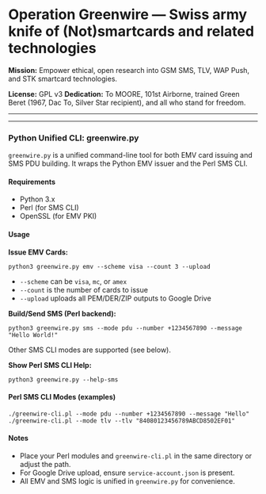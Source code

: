 # Operation Greenwire — Swiss army knife of (Not)smartcards and related technologies

**Mission:** Empower ethical, open research into GSM SMS, TLV, WAP Push, and STK smartcard technologies.

**License:** GPL v3
**Dedication:** To MOORE, 101st Airborne, trained Green Beret (1967, Dac To, Silver Star recipient), and all who stand for freedom.

---

---

### Python Unified CLI: greenwire.py

`greenwire.py` is a unified command-line tool for both EMV card issuing and SMS PDU building. It wraps the Python EMV issuer and the Perl SMS CLI.

#### Requirements

- Python 3.x
- Perl (for SMS CLI)
- OpenSSL (for EMV PKI)


#### Usage

**Issue EMV Cards:**

```
python3 greenwire.py emv --scheme visa --count 3 --upload
```
- `--scheme` can be `visa`, `mc`, or `amex`
- `--count` is the number of cards to issue
- `--upload` uploads all PEM/DER/ZIP outputs to Google Drive

**Build/Send SMS (Perl backend):**

```
python3 greenwire.py sms --mode pdu --number +1234567890 --message "Hello World!"
```
Other SMS CLI modes are supported (see below).

**Show Perl SMS CLI Help:**

```
python3 greenwire.py --help-sms
```

#### Perl SMS CLI Modes (examples)

```
./greenwire-cli.pl --mode pdu --number +1234567890 --message "Hello"
./greenwire-cli.pl --mode tlv --tlv "84080123456789ABCD8502EF01"
```

#### Notes
- Place your Perl modules and `greenwire-cli.pl` in the same directory or adjust the path.
- For Google Drive upload, ensure `service-account.json` is present.
- All EMV and SMS logic is unified in `greenwire.py` for convenience.

